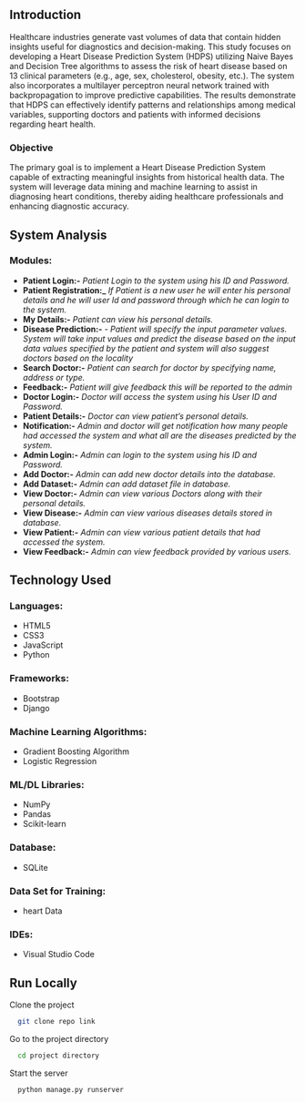 ## Introduction
<p>
Healthcare industries generate vast volumes of data that contain hidden insights useful for diagnostics and decision-making. This study focuses on developing a Heart Disease Prediction System (HDPS) utilizing Naive Bayes and Decision Tree algorithms to assess the risk of heart disease based on 13 clinical parameters (e.g., age, sex, cholesterol, obesity, etc.). The system also incorporates a multilayer perceptron neural network trained with backpropagation to improve predictive capabilities. The results demonstrate that HDPS can effectively identify patterns and relationships among medical variables, supporting doctors and patients with informed decisions regarding heart health.
</p>


### Objective
<p>
  The primary goal is to implement a Heart Disease Prediction System capable of extracting meaningful insights from historical health data. The system will leverage data mining and machine learning to assist in diagnosing heart conditions, thereby aiding healthcare professionals and enhancing diagnostic accuracy.
</p>

## System Analysis
### Modules:
- **Patient Login:-** *Patient Login to the system using his ID and Password.*
- **Patient Registration:_** *If Patient is a new user he will enter his personal details and he
will user Id and password through which he can login to the system.*
- **My Details:-** *Patient can view his personal details.*
- **Disease Prediction:-** *- Patient will specify the input parameter values. System will take
input values and predict the disease based on the input data values specified by the
patient and system will also suggest doctors based on the locality*
- **Search Doctor:-** *Patient can search for doctor by specifying name, address or type.*
- **Feedback:-** *Patient will give feedback this will be reported to the admin*
- **Doctor Login:-** *Doctor will access the system using his User ID and Password.*
- **Patient Details:-** *Doctor can view patient’s personal details.*
- **Notification:-** *Admin and doctor will get notification how many people had accessed
the system and what all are the diseases predicted by the system.*
- **Admin Login:-** *Admin can login to the system using his ID and Password.*
- **Add Doctor:-** *Admin can add new doctor details into the database.*
- **Add Dataset:-** *Admin can add dataset file in database.*
- **View Doctor:-** *Admin can view various Doctors along with their personal details.*
- **View Disease:-** *Admin can view various diseases details stored in database.*
- **View Patient:-** *Admin can view various patient details that had accessed the system.*
- **View Feedback:-** *Admin can view feedback provided by various users.*
  
## Technology Used

### Languages:
- HTML5
- CSS3
- JavaScript
- Python

### Frameworks:
- Bootstrap
- Django

### Machine Learning Algorithms:
- Gradient Boosting Algorithm
- Logistic Regression

### ML/DL Libraries:
- NumPy
- Pandas
- Scikit-learn

### Database:
- SQLite

### Data Set for Training:
- heart Data 

### IDEs:
- Visual Studio Code

## Run Locally

Clone the project

```bash
  git clone repo link
```

Go to the project directory

```bash
  cd project directory
```

Start the server

```bash
  python manage.py runserver
```